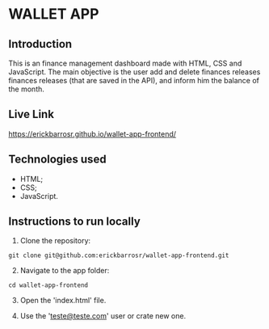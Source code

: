 # WALLET APP

## Introduction

This is an finance management dashboard made with HTML, CSS and JavaScript. The main objective is the user add and delete finances releases finances releases (that are saved in the API), and inform him the balance of the month.

## Live Link

https://erickbarrosr.github.io/wallet-app-frontend/

## Technologies used

- HTML;
- CSS;
- JavaScript.

## Instructions to run locally

1. Clone the repository:

```
git clone git@github.com:erickbarrosr/wallet-app-frontend.git
```

2. Navigate to the app folder:

```
cd wallet-app-frontend
```

3. Open the 'index.html' file.

4. Use the 'teste@teste.com' user or crate new one.
